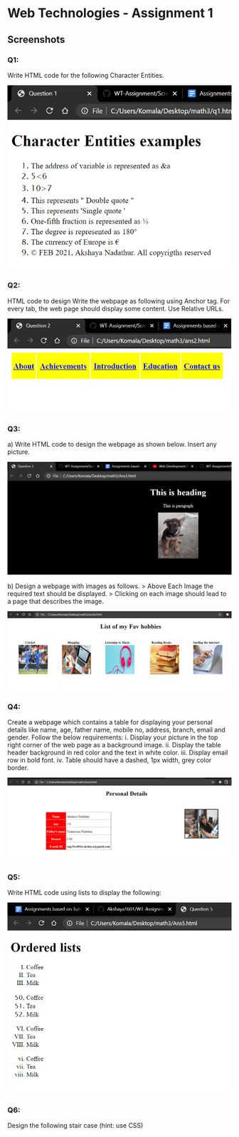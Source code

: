 # Web Technologies - Assignment 1
## Screenshots

### Q1: 
Write HTML code for the following Character Entities.

![Answer1](https://github.com/Akshaya1601/WT-Assignment/blob/main/Screenshots/Ans1.png)

### Q2:
HTML code to design Write the webpage as following using Anchor <a> tag.
For every tab, the web page should display some content. Use Relative URLs.
  
![Answer2](https://github.com/Akshaya1601/WT-Assignment/blob/main/Screenshots/Ans2.png)

### Q3:

a) Write HTML code to design the webpage as  shown below. Insert any picture.

![Answer3](https://github.com/Akshaya1601/WT-Assignment/blob/main/Screenshots/ans3.png)

b) Design a webpage with images as follows.
       > Above Each Image the required text should be displayed.
       > Clicking on each image should lead to a page that describes the image.	
       
![Answer3b](https://github.com/Akshaya1601/WT-Assignment/blob/main/Screenshots/ans3b.png)

### Q4:

Create a webpage which contains a table for displaying your personal details like   name, age, father name, mobile no, address, branch, email and gender. Follow the below requirements:
i. Display your picture in the top right corner of the web page as a background image.
ii. Display the table header background in red color and the text in white color.
iii. Display email row in bold font.
iv. Table should have a dashed, 1px width, grey color border.                     

![Answer4](https://github.com/Akshaya1601/WT-Assignment/blob/main/Screenshots/ans4.png)

### Q5:

Write HTML code using lists to display the following:

![Answer5](https://github.com/Akshaya1601/WT-Assignment/blob/main/Screenshots/Ans5.png)

### Q6:

Design the following stair  case (hint: use CSS)



       




